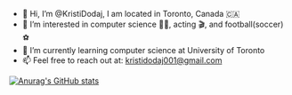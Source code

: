 - 👋 Hi, I’m @KristiDodaj, I am located in Toronto, Canada 🇨🇦
- 👀 I’m interested in computer science 👨‍💻, acting 🎬, and football(soccer) ⚽️ 
- 🌱 I’m currently learning computer science at University of Toronto
- 📫 Feel free to reach out at: kristidodaj001@gmail.com

<!---
KristiDodaj/KristiDodaj is a ✨ special ✨ repository because its `README.md` (this file) appears on your GitHub profile.
You can click the Preview link to take a look at your changes.
--->
[![Anurag's GitHub stats](https://github-readme-stats.vercel.app/api?username=KristiDodaj)](https://github.com/anuraghazra/github-readme-stats)

